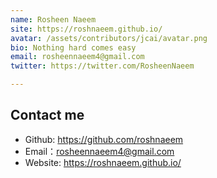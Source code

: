 ```yaml
---
name: Rosheen Naeem
site: https://roshnaeem.github.io/
avatar: /assets/contributors/jcai/avatar.png
bio: Nothing hard comes easy
email: rosheennaeem4@gmail.com
twitter: https://twitter.com/RosheenNaeem

---
```


## Contact me

* Github: <https://github.com/roshnaeem>
* Email：rosheennaeem4@gmail.com
* Website: <https://roshnaeem.github.io/>
